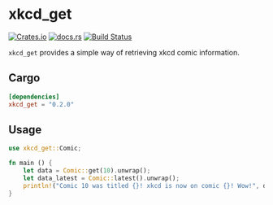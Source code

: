 # xkcd_get

[![Crates.io](https://img.shields.io/crates/v/xkcd_get?style=flat-square)](https://crates.io/crates/xkcd_get)
[![docs.rs](https://docs.rs/xkcd_get/badge.svg)](https://docs.rs/xkcd_get)
[![Build Status](https://travis-ci.org/emctague/xkcd_get.svg?branch=master)](https://travis-ci.org/emctague/xkcd_get)

`xkcd_get` provides a simple way of retrieving xkcd comic information.

## Cargo

```toml
[dependencies]
xkcd_get = "0.2.0"
```

## Usage

```rust
use xkcd_get::Comic;

fn main () {
    let data = Comic::get(10).unwrap();
    let data_latest = Comic::latest().unwrap();
    println!("Comic 10 was titled {}! xkcd is now on comic {}! Wow!", data.title, data_latest.num);
}
```
